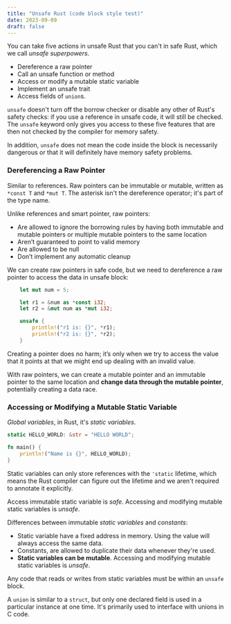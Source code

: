 ```yaml
---
title: "Unsafe Rust (code block style test)"
date: 2023-09-09
draft: false
---
```


You can take five actions in unsafe Rust that you can't in safe Rust, which we call
*unsafe superpowers*.

- Dereference a raw pointer
- Call an unsafe function or method
- Access or modify a mutable static variable
- Implement an unsafe trait
- Access fields of `union`s.

`unsafe` doesn't turn off the borrow checker or disable any other of Rust's safety
checks: if you use a reference in unsafe code, it will still be checked. The `unsafe`
keyword only gives you access to these five features that are then not checked by the
compiler for memory safety.

In addition, `unsafe` does not mean the code inside the block is necessarily dangerous
or that it will definitely have memory safety problems.

### Dereferencing a Raw Pointer

Similar to references. Raw pointers can be immutable or mutable, written as `*const T`
and `*mut T`. The asterisk isn't the dereference operator; it's part of the type name.

Unlike references and smart pointer, raw pointers:

- Are allowed to ignore the borrowing rules by having both immutable and mutable
  pointers or multiple mutable pointers to the same location
- Aren’t guaranteed to point to valid memory
- Are allowed to be null
- Don’t implement any automatic cleanup

We can create raw pointers in safe code, but we need to dereference a raw pointer to
access the data in unsafe block:

```rust
    let mut num = 5;

    let r1 = &num as *const i32;
    let r2 = &mut num as *mut i32;

    unsafe {
        println!("r1 is: {}", *r1);
        println!("r2 is: {}", *r2);
    }
```

Creating a pointer does no harm; it’s only when we try to access the value that it
points at that we might end up dealing with an invalid value.

With raw pointers, we can create a mutable pointer and an immutable pointer to the same
location and **change data through the mutable pointer**, potentially creating a data
race.

### Accessing or Modifying a Mutable Static Variable

*Global variables*, in Rust, it's *static variables*.

```rust
static HELLO_WORLD: &str = "HELLO WORLD";

fn main() {
    println!("Name is {}", HELLO_WORLD);
}
```

Static variables can only store references with the `'static` lifetime, which means the
Rust compiler can figure out the lifetime and we aren't required to annotate it
explicitly. 

Access immutable static variable is *safe*. Accessing and modifying mutable static
variables is *unsafe*.

Differences between immutable *static variables* and *constants*:

- Static variable have a fixed address in memory. Using the value will always access the
  same data.
- Constants, are allowed to duplicate their data whenever they're used.
- **Static variables can be mutable**. Accessing and modifying mutable static variables
  is *unsafe*.

Any code that reads or writes from static variables must be within an `unsafe` block.

A `union` is similar to a `struct`, but only one declared field is used in a particular
instance at one time. It's primarily used to interface with unions in C code.